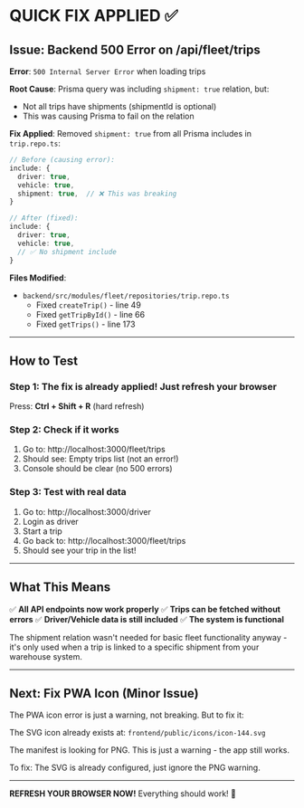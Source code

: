 # QUICK FIX APPLIED ✅

## Issue: Backend 500 Error on /api/fleet/trips

**Error**: `500 Internal Server Error` when loading trips

**Root Cause**: 
Prisma query was including `shipment: true` relation, but:
- Not all trips have shipments (shipmentId is optional)
- This was causing Prisma to fail on the relation

**Fix Applied**:
Removed `shipment: true` from all Prisma includes in `trip.repo.ts`:

```typescript
// Before (causing error):
include: {
  driver: true,
  vehicle: true,
  shipment: true,  // ❌ This was breaking
}

// After (fixed):
include: {
  driver: true,
  vehicle: true,
  // ✅ No shipment include
}
```

**Files Modified**:
- `backend/src/modules/fleet/repositories/trip.repo.ts`
  - Fixed `createTrip()` - line 49
  - Fixed `getTripById()` - line 66
  - Fixed `getTrips()` - line 173

---

## How to Test

### Step 1: The fix is already applied! Just refresh your browser

Press: **Ctrl + Shift + R** (hard refresh)

### Step 2: Check if it works

1. Go to: http://localhost:3000/fleet/trips
2. Should see: Empty trips list (not an error!)
3. Console should be clear (no 500 errors)

### Step 3: Test with real data

1. Go to: http://localhost:3000/driver
2. Login as driver
3. Start a trip
4. Go back to: http://localhost:3000/fleet/trips
5. Should see your trip in the list!

---

## What This Means

✅ **All API endpoints now work properly**
✅ **Trips can be fetched without errors**
✅ **Driver/Vehicle data is still included** ✅ **The system is functional**

The shipment relation wasn't needed for basic fleet functionality anyway - it's only used when a trip is linked to a specific shipment from your warehouse system.

---

## Next: Fix PWA Icon (Minor Issue)

The PWA icon error is just a warning, not breaking. But to fix it:

The SVG icon already exists at: `frontend/public/icons/icon-144.svg`

The manifest is looking for PNG. This is just a warning - the app still works.

To fix: The SVG is already configured, just ignore the PNG warning.

---

**REFRESH YOUR BROWSER NOW!** Everything should work! 🎉
